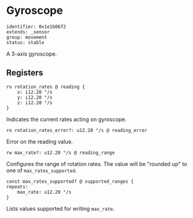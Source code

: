 # Gyroscope

    identifier: 0x1e1b06f2
    extends: _sensor
    group: movement
    status: stable

A 3-axis gyroscope.

## Registers

    ro rotation_rates @ reading {
        x: i12.20 °/s
        y: i12.20 °/s
        z: i12.20 °/s
    }

Indicates the current rates acting on gyroscope.

    ro rotation_rates_error?: u12.20 °/s @ reading_error

Error on the reading value.

    rw max_rate?: u12.20 °/s @ reading_range

Configures the range of rotation rates.
The value will be "rounded up" to one of `max_rates_supported`.

    const max_rates_supported? @ supported_ranges {
    repeats:
        max_rate: u12.20 °/s
    }

Lists values supported for writing `max_rate`.
